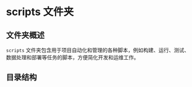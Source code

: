 # scripts 文件夹

## 文件夹概述
`scripts` 文件夹包含用于项目自动化和管理的各种脚本，例如构建、运行、测试、数据处理和部署等任务的脚本，方便简化开发和运维工作。

## 目录结构

